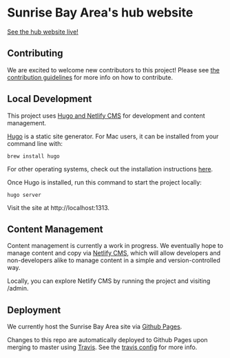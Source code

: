 # Sunrise Bay Area's hub website

[See the hub website live!](https://sfbay.sunrisemovement.org/)

## Contributing

We are excited to welcome new contributors to this project! Please see [the contribution guidelines](./CONTRIBUTING.md) for more info on how to contribute.

## Local Development

This project uses [Hugo and Netlify CMS](https://www.netlifycms.org/docs/hugo/) for development and content management.

[Hugo](https://gohugo.io/) is a static site generator. For Mac users, it can be installed from your command line with:

```
brew install hugo
```

For other operating systems, check out the installation instructions [here](https://gohugo.io/getting-started/installing).

Once Hugo is installed, run this command to start the project locally:

```
hugo server
```

Visit the site at http://localhost:1313.

## Content Management

Content management is currently a work in progress. We eventually hope to manage content and copy via [Netlify CMS](https://www.netlifycms.org/), which will allow developers and non-developers alike to manage content in a simple and version-controlled way.

Locally, you can explore Netlify CMS by running the project and visiting /admin.

## Deployment

We currently host the Sunrise Bay Area site via [Github Pages](https://pages.github.com/).

Changes to this repo are automatically deployed to Github Pages upon merging to master using [Travis](https://travis-ci.org/).
See the [travis config](./.travis.yml) for more info.
